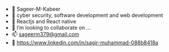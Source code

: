 - 👋 Sageer-M-Kabeer
- 👀 cyber security, software development and web development 
- 🌱 Reactjs and React native 
- 💞️ I’m looking to collaborate on ...
- 📫 sageerm379@gmail.com
- 🔗 https://www.linkedin.com/in/sagir-muhammad-088b8418a

<!---
Sageer-M-Kabeer/Sageer-M-Kabeer is a ✨ special ✨ repository because its `README.md` (this file) appears on your GitHub profile.
You can click the Preview link to take a look at your changes.
--->
